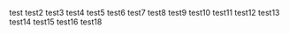 test
test2
test3
test4
test5
test6
test7
test8
test9
test10
test11
test12
test13
test14
test15
test16
test18

